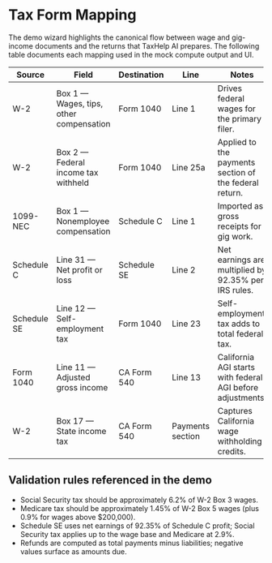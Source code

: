 # Tax Form Mapping

The demo wizard highlights the canonical flow between wage and gig-income documents and the returns that TaxHelp AI prepares. The following table documents each mapping used in the mock compute output and UI.

| Source | Field | Destination | Line | Notes |
| --- | --- | --- | --- | --- |
| W-2 | Box 1 — Wages, tips, other compensation | Form 1040 | Line 1 | Drives federal wages for the primary filer. |
| W-2 | Box 2 — Federal income tax withheld | Form 1040 | Line 25a | Applied to the payments section of the federal return. |
| 1099-NEC | Box 1 — Nonemployee compensation | Schedule C | Line 1 | Imported as gross receipts for gig work. |
| Schedule C | Line 31 — Net profit or loss | Schedule SE | Line 2 | Net earnings are multiplied by 92.35% per IRS rules. |
| Schedule SE | Line 12 — Self-employment tax | Form 1040 | Line 23 | Self-employment tax adds to total federal tax. |
| Form 1040 | Line 11 — Adjusted gross income | CA Form 540 | Line 13 | California AGI starts with federal AGI before adjustments. |
| W-2 | Box 17 — State income tax | CA Form 540 | Payments section | Captures California wage withholding credits. |

## Validation rules referenced in the demo

- Social Security tax should be approximately 6.2% of W-2 Box 3 wages.
- Medicare tax should be approximately 1.45% of W-2 Box 5 wages (plus 0.9% for wages above $200,000).
- Schedule SE uses net earnings of 92.35% of Schedule C profit; Social Security tax applies up to the wage base and Medicare at 2.9%.
- Refunds are computed as total payments minus liabilities; negative values surface as amounts due.
